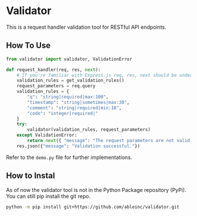 # Validator

This is a request handler validation tool for RESTful API endpoints.

## How To Use

```python
from validator import validator, ValidationError

def request_handler(req, res, next):
    # If you're familiar with Express.js req, res, next should be understood
    validation_rules = get_validation_rules()
    request_parameters = req.query
    validation_rules = {
        "q": "string|required|max:100",
        "timestamp": "string|sometimes|max:30",
        "comment": "string|required|min:10",
        "code": "integer|required|"
    }
    try:
        validator(validation_rules, request_parameters)
    except ValidationError:
        return next({ "message": "The request parameters are not valid."})
    res.json({"message": "Validation successful."})
```
Refer to the ```demo.py``` file for further implementations.

## How to Instal

As of now the validator tool is not in the Python Package repository (PyPi). You can still pip install the git repo.

```bash
python -m pip install git+https://github.com/ableinc/validator.git
```
